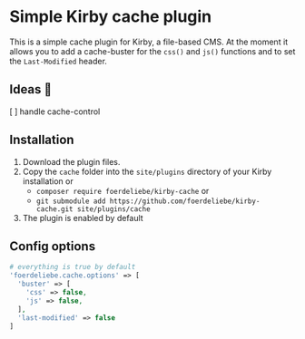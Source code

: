# Simple Kirby cache plugin

This is a simple cache plugin for Kirby, a file-based CMS. At the moment it allows you to add a cache-buster for the `css()` and `js()` functions and to set the `Last-Modified` header.

## Ideas 🚀

[ ] handle cache-control

## Installation

1. Download the plugin files.
1. Copy the `cache` folder into the `site/plugins` directory of your Kirby installation or
    - `composer require foerdeliebe/kirby-cache` or
    - `git submodule add https://github.com/foerdeliebe/kirby-cache.git site/plugins/cache`
1. The plugin is enabled by default

## Config options

```php
# everything is true by default
'foerdeliebe.cache.options' => [
  'buster' => [
    'css' => false,
    'js' => false,
  ],
  'last-modified' => false
]
```
